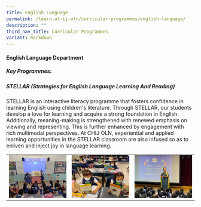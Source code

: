 ```yaml
---
title: English Language
permalink: /learn-at-ij-oln/curricular-programmes/english-language/
description: ""
third_nav_title: Curricular Programmes
variant: markdown
---
```

#### English Language Department
##### Key Programmes: 
##### STELLAR (Strategies for English Language Learning And Reading) 

STELLAR is an interactive literacy programme that fosters confidence in learning English using children's literature. Through STELLAR, our students develop a love for learning and acquire a strong foundation in English. Additionally, meaning-making is strengthened with renewed emphasis on viewing and representing. This is further enhanced by engagement with rich multimodal perspectives. At CHIJ OLN, experiential and applied learning opportunities in the STELLAR classroom are also infused so as to enliven and inject joy in language learning. 
<table style="border-collapse: collapse; width: 100%;" border="0">
<tbody>
<tr>
<td><img src="/images/Our%20Curriculum/EL/STELLAR_in_action_w.jpg"></td>
<td><img src="/images/Our%20Curriculum/EL/Reading_as_a_way_of_life_w.jpg"></td>
	<td><img src="/images/Our%20Curriculum/EL/The_Queen_s_Challenge_w.jpg"></td>
</tr>
</tbody>
</table>